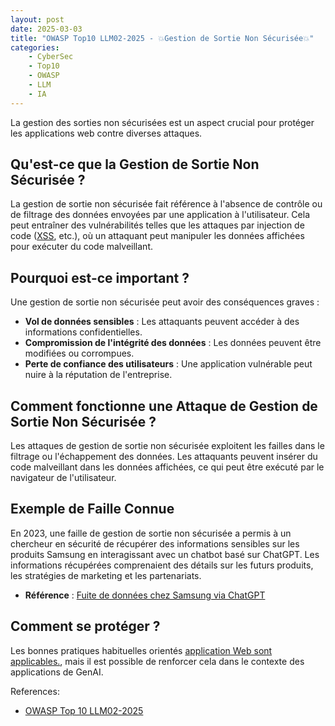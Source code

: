 ```yaml
---
layout: post
date: 2025-03-03
title: "OWASP Top10 LLM02-2025 - 💥Gestion de Sortie Non Sécurisée💥"
categories:
	- CyberSec
	- Top10
	- OWASP 
	- LLM
	- IA
---
```


La gestion des sorties non sécurisées est un aspect crucial pour protéger les applications web contre diverses attaques.

## Qu'est-ce que la Gestion de Sortie Non Sécurisée ?

La gestion de sortie non sécurisée fait référence à l'absence de contrôle ou de filtrage des données envoyées par une 
application à l'utilisateur. Cela peut entraîner des vulnérabilités telles que les attaques par injection de code 
([XSS](),  etc.), où un attaquant peut manipuler les données affichées pour exécuter du code malveillant.

## Pourquoi est-ce important ?

Une gestion de sortie non sécurisée peut avoir des conséquences graves :

- **Vol de données sensibles** : Les attaquants peuvent accéder à des informations confidentielles.
- **Compromission de l'intégrité des données** : Les données peuvent être modifiées ou corrompues.
- **Perte de confiance des utilisateurs** : Une application vulnérable peut nuire à la réputation de l'entreprise.

## Comment fonctionne une Attaque de Gestion de Sortie Non Sécurisée ?

Les attaques de gestion de sortie non sécurisée exploitent les failles dans le filtrage ou l'échappement des données. 
Les attaquants peuvent insérer du code malveillant dans les données affichées, ce qui peut être exécuté par le navigateur
de l'utilisateur. 



## Exemple de Faille Connue

En 2023, une faille de gestion de sortie non sécurisée a permis à un chercheur en sécurité de récupérer des informations sensibles sur les produits Samsung en interagissant avec un chatbot basé sur ChatGPT. Les informations récupérées comprenaient des détails sur les futurs produits, les stratégies de marketing et les partenariats.


- **Référence** : [Fuite de données chez Samsung via ChatGPT](https://cybernews.com/security/chatgpt-samsung-leak-explained-lessons/)


## Comment se protéger ?

Les bonnes pratiques habituelles orientés [application Web sont applicables.](/2025/03/04/LLM02-2025-Protection/), mais
il est possible de renforcer cela dans le contexte des applications de GenAI.

References:
- [OWASP Top 10 LLM02-2025](https://genaisecurityproject.com/llmrisk/llm022025-sensitive-information-disclosure/)